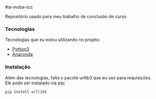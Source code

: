 #ia-moba-tcc

Repositório usado para meu trabalho de conclusão de curso

### Tecnologias

Tecnologias que eu estou utilizando no projeto:

* [Python3]
* [Anaconda]

### Instalação

Além das tecnologias, falta o pacote urllib3 que eu uso para requisições. Ele pode ser instalado via pip:

```sh
pip install urllib3
```


[Python3]: <https://www.python.org>
[Anaconda]: <https://anaconda.org>

